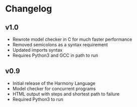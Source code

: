 # Changelog

## v1.0
 - Rewrote model checker in C for much faster performance
 - Removed semicolons as a syntax requirement
 - Updated imports syntax
 - Requires Python3 and GCC in path to run

## v0.9
 - Initial release of the Harmony Language
 - Model checker for concurrent programs
 - HTML output with steps and shortest path to failure
 - Required Python3 to run